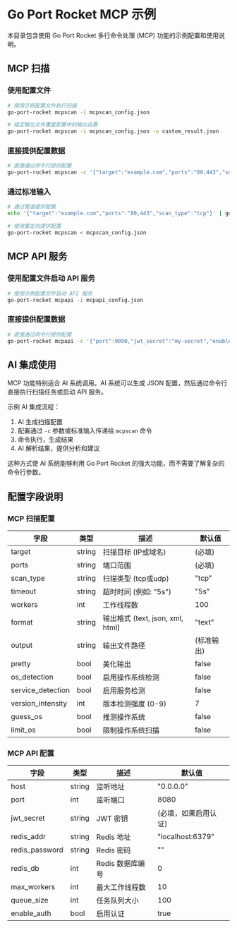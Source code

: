 # Go Port Rocket MCP 示例

本目录包含使用 Go Port Rocket 多行命令处理 (MCP) 功能的示例配置和使用说明。

## MCP 扫描

### 使用配置文件

```bash
# 使用示例配置文件执行扫描
go-port-rocket mcpscan -i mcpscan_config.json

# 指定输出文件覆盖配置中的输出设置
go-port-rocket mcpscan -i mcpscan_config.json -o custom_result.json
```

### 直接提供配置数据

```bash
# 直接通过命令行提供配置
go-port-rocket mcpscan -c '{"target":"example.com","ports":"80,443","scan_type":"tcp"}'
```

### 通过标准输入

```bash
# 通过管道提供配置
echo '{"target":"example.com","ports":"80,443","scan_type":"tcp"}' | go-port-rocket mcpscan

# 使用重定向提供配置
go-port-rocket mcpscan < mcpscan_config.json
```

## MCP API 服务

### 使用配置文件启动 API 服务

```bash
# 使用示例配置文件启动 API 服务
go-port-rocket mcpapi -i mcpapi_config.json
```

### 直接提供配置数据

```bash
# 直接通过命令行提供配置
go-port-rocket mcpapi -c '{"port":9090,"jwt_secret":"my-secret","enable_auth":true}'
```

## AI 集成使用

MCP 功能特别适合 AI 系统调用。AI 系统可以生成 JSON 配置，然后通过命令行直接执行扫描任务或启动 API 服务。

示例 AI 集成流程：

1. AI 生成扫描配置
2. 配置通过 `-c` 参数或标准输入传递给 `mcpscan` 命令
3. 命令执行，生成结果
4. AI 解析结果，提供分析和建议

这种方式使 AI 系统能够利用 Go Port Rocket 的强大功能，而不需要了解复杂的命令行参数。

## 配置字段说明

### MCP 扫描配置

| 字段 | 类型 | 描述 | 默认值 |
|------|------|------|--------|
| target | string | 扫描目标 (IP或域名) | (必填) |
| ports | string | 端口范围 | (必填) |
| scan_type | string | 扫描类型 (tcp或udp) | "tcp" |
| timeout | string | 超时时间 (例如: "5s") | "5s" |
| workers | int | 工作线程数 | 100 |
| format | string | 输出格式 (text, json, xml, html) | "text" |
| output | string | 输出文件路径 | (标准输出) |
| pretty | bool | 美化输出 | false |
| os_detection | bool | 启用操作系统检测 | false |
| service_detection | bool | 启用服务检测 | false |
| version_intensity | int | 版本检测强度 (0-9) | 7 |
| guess_os | bool | 推测操作系统 | false |
| limit_os | bool | 限制操作系统扫描 | false |

### MCP API 配置

| 字段 | 类型 | 描述 | 默认值 |
|------|------|------|--------|
| host | string | 监听地址 | "0.0.0.0" |
| port | int | 监听端口 | 8080 |
| jwt_secret | string | JWT 密钥 | (必填，如果启用认证) |
| redis_addr | string | Redis 地址 | "localhost:6379" |
| redis_password | string | Redis 密码 | "" |
| redis_db | int | Redis 数据库编号 | 0 |
| max_workers | int | 最大工作线程数 | 10 |
| queue_size | int | 任务队列大小 | 100 |
| enable_auth | bool | 启用认证 | true | 